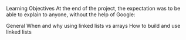 Learning Objectives
At the end of the project, the  expectation was  to be able to explain to anyone, without the help of Google:

General
When and why using linked lists vs arrays
How to build and use linked lists